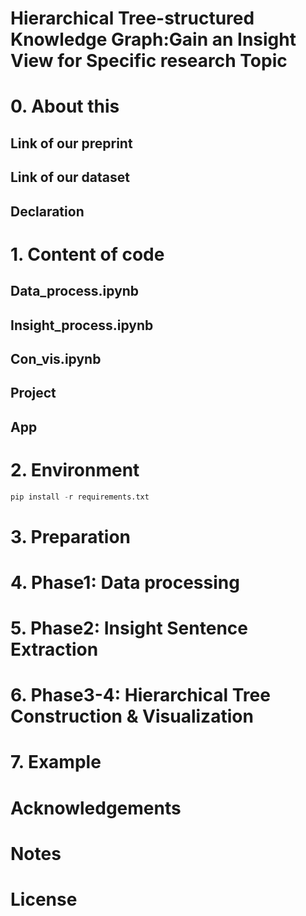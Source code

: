 # Hierarchical Tree-structured Knowledge Graph:Gain an Insight View  for Specific research Topic


# 0. About this 
## Link of our preprint
## Link of our dataset 
## Declaration

# 1. Content of code 
## Data_process.ipynb 
## Insight_process.ipynb
## Con_vis.ipynb
## Project
## App



# 2. Environment
```python
pip install -r requirements.txt
```

# 3. Preparation

# 4. Phase1: Data processing

# 5. Phase2: Insight Sentence Extraction

# 6. Phase3-4: Hierarchical Tree Construction & Visualization

# 7. Example

# Acknowledgements

# Notes 

# License


